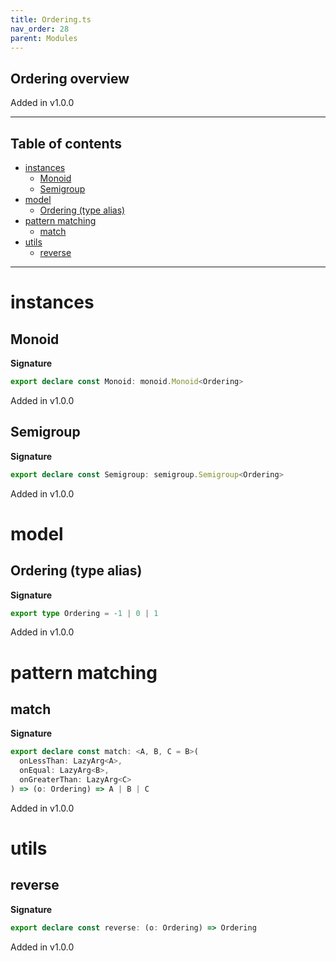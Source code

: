 ```yaml
---
title: Ordering.ts
nav_order: 28
parent: Modules
---
```


## Ordering overview

Added in v1.0.0

---

<h2 class="text-delta">Table of contents</h2>

- [instances](#instances)
  - [Monoid](#monoid)
  - [Semigroup](#semigroup)
- [model](#model)
  - [Ordering (type alias)](#ordering-type-alias)
- [pattern matching](#pattern-matching)
  - [match](#match)
- [utils](#utils)
  - [reverse](#reverse)

---

# instances

## Monoid

**Signature**

```ts
export declare const Monoid: monoid.Monoid<Ordering>
```

Added in v1.0.0

## Semigroup

**Signature**

```ts
export declare const Semigroup: semigroup.Semigroup<Ordering>
```

Added in v1.0.0

# model

## Ordering (type alias)

**Signature**

```ts
export type Ordering = -1 | 0 | 1
```

Added in v1.0.0

# pattern matching

## match

**Signature**

```ts
export declare const match: <A, B, C = B>(
  onLessThan: LazyArg<A>,
  onEqual: LazyArg<B>,
  onGreaterThan: LazyArg<C>
) => (o: Ordering) => A | B | C
```

Added in v1.0.0

# utils

## reverse

**Signature**

```ts
export declare const reverse: (o: Ordering) => Ordering
```

Added in v1.0.0
